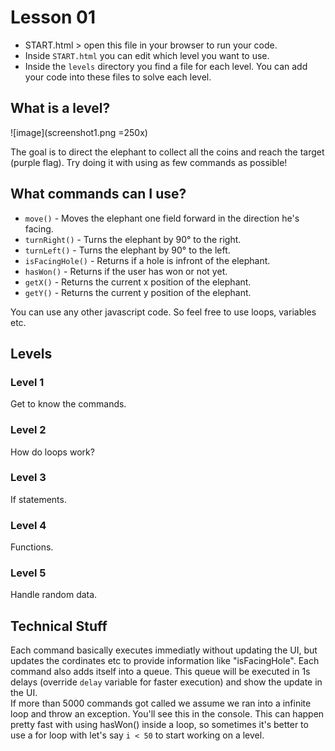 # Lesson 01

- START.html > open this file in your browser to run your code.  
- Inside `START.html` you can edit which level you want to use.  
- Inside the `levels` directory you find a file for each level. You can add your code into these files to solve each level.

## What is a level?

![image](screenshot1.png =250x)

The goal is to direct the elephant to collect all the coins and reach the target (purple flag). Try doing it with using as few commands as possible!

## What commands can I use?

- `move()` - Moves the elephant one field forward in the direction he's facing.
- `turnRight()` - Turns the elephant by 90° to the right.
- `turnLeft()` - Turns the elephant by 90° to the left.
- `isFacingHole()` - Returns if a hole is infront of the elephant.
- `hasWon()` - Returns if the user has won or not yet.
- `getX()` - Returns the current x position of the elephant.
- `getY()` - Returns the current y position of the elephant.

You can use any other javascript code. So feel free to use loops, variables etc.

## Levels
### Level 1
Get to know the commands.

### Level 2
How do loops work?

### Level 3
If statements.

### Level 4
Functions.

### Level 5
Handle random data.

## Technical Stuff
Each command basically executes immediatly without updating the UI, but updates the cordinates etc to provide information like "isFacingHole". Each command also adds itself into a queue. This queue will be executed in 1s delays (override `delay` variable for faster execution) and show the update in the UI.  
If more than 5000 commands got called we assume we ran into a infinite loop and throw an exception. You'll see this in the console. This can happen pretty fast with using hasWon() inside a loop, so sometimes it's better to use a for loop with let's say `i < 50` to start working on a level.